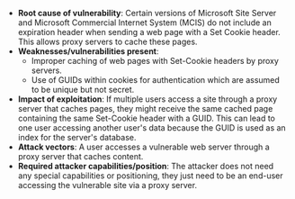 - **Root cause of vulnerability**: Certain versions of Microsoft Site Server and Microsoft Commercial Internet System (MCIS) do not include an expiration header when sending a web page with a Set Cookie header. This allows proxy servers to cache these pages.
- **Weaknesses/vulnerabilities present**:
    - Improper caching of web pages with Set-Cookie headers by proxy servers.
    - Use of GUIDs within cookies for authentication which are assumed to be unique but not secret.
- **Impact of exploitation**: If multiple users access a site through a proxy server that caches pages, they might receive the same cached page containing the same Set-Cookie header with a GUID. This can lead to one user accessing another user's data because the GUID is used as an index for the server's database.
- **Attack vectors**: A user accesses a vulnerable web server through a proxy server that caches content.
- **Required attacker capabilities/position**: The attacker does not need any special capabilities or positioning, they just need to be an end-user accessing the vulnerable site via a proxy server.